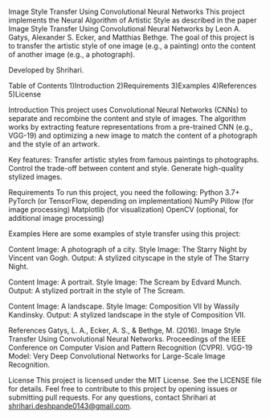 Image Style Transfer Using Convolutional Neural Networks
This project implements the Neural Algorithm of Artistic Style as described in the paper Image Style Transfer Using Convolutional Neural Networks by Leon A. Gatys, Alexander S. Ecker, and Matthias Bethge. The goal of this project is to transfer the artistic style of one image (e.g., a painting) onto the content of another image (e.g., a photograph).

Developed by Shrihari.

Table of Contents
1)Introduction
2)Requirements
3)Examples
4)References
5)License

Introduction
This project uses Convolutional Neural Networks (CNNs) to separate and recombine the content and style of images. The algorithm works by extracting feature representations from a pre-trained CNN (e.g., VGG-19) and optimizing a new image to match the content of a photograph and the style of an artwork.

Key features:
Transfer artistic styles from famous paintings to photographs.
Control the trade-off between content and style.
Generate high-quality stylized images.

Requirements
To run this project, you need the following:
Python 3.7+
PyTorch (or TensorFlow, depending on implementation)
NumPy
Pillow (for image processing)
Matplotlib (for visualization)
OpenCV (optional, for additional image processing)

Examples
Here are some examples of style transfer using this project:

Content Image: A photograph of a city.
Style Image: The Starry Night by Vincent van Gogh.
Output: A stylized cityscape in the style of The Starry Night.

Content Image: A portrait.
Style Image: The Scream by Edvard Munch.
Output: A stylized portrait in the style of The Scream.

Content Image: A landscape.
Style Image: Composition VII by Wassily Kandinsky.
Output: A stylized landscape in the style of Composition VII.

References
Gatys, L. A., Ecker, A. S., & Bethge, M. (2016). Image Style Transfer Using Convolutional Neural Networks. Proceedings of the IEEE Conference on Computer Vision and Pattern Recognition (CVPR).
VGG-19 Model: Very Deep Convolutional Networks for Large-Scale Image Recognition.

License
This project is licensed under the MIT License. See the LICENSE file for details.
Feel free to contribute to this project by opening issues or submitting pull requests. For any questions, contact Shrihari at shrihari.deshpande0143@gmail.com.


